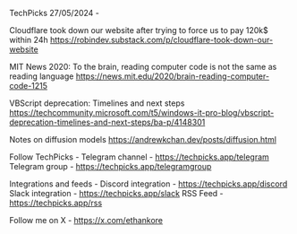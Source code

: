 TechPicks 27/05/2024 -

Cloudflare took down our website after trying to force us to pay 120k$ within 24h
https://robindev.substack.com/p/cloudflare-took-down-our-website

MIT News 2020: To the brain, reading computer code is not the same as reading language
https://news.mit.edu/2020/brain-reading-computer-code-1215

VBScript deprecation: Timelines and next steps
https://techcommunity.microsoft.com/t5/windows-it-pro-blog/vbscript-deprecation-timelines-and-next-steps/ba-p/4148301

Notes on diffusion models
https://andrewkchan.dev/posts/diffusion.html

Follow TechPicks -
Telegram channel - https://techpicks.app/telegram
Telegram group - https://techpicks.app/telegramgroup

Integrations and feeds -
Discord integration - https://techpicks.app/discord
Slack integration - https://techpicks.app/slack
RSS Feed - https://techpicks.app/rss

Follow me on X - https://x.com/ethankore